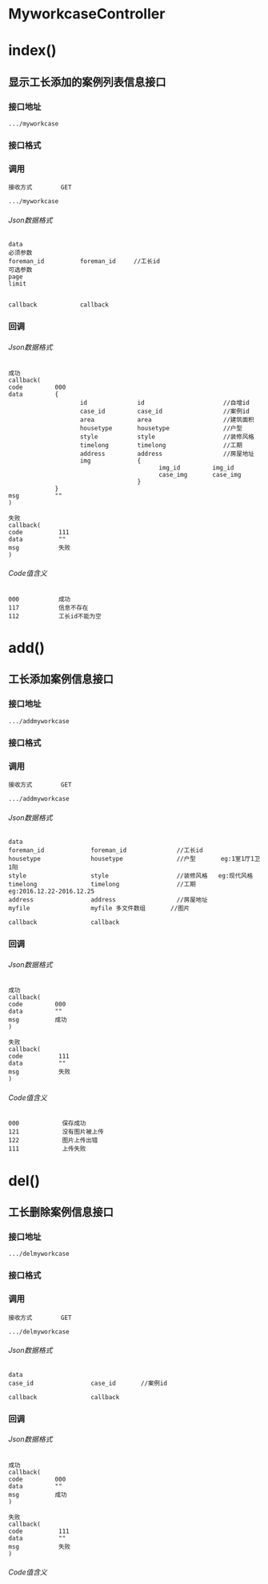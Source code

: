 # MyworkcaseController #
# index() #
## 显示工长添加的案例列表信息接口


### 接口地址


```
.../myworkcase
```

### 接口格式

### 调用

```
接收方式        GET
```

```
.../myworkcase
```

###### Json数据格式
```
data
必须参数
foreman_id          foreman_id     //工长id
可选参数
page
limit


callback            callback
```

### 回调
###### Json数据格式

```
成功
callback(
code         000
data         {
                    id              id                      //自增id
                    case_id         case_id                 //案例id
                    area            area                    //建筑面积
                    housetype       housetype               //户型
                    style           style                   //装修风格
                    timelong        timelong                //工期
                    address         address                 //房屋地址
                    img             {
                                          img_id         img_id
                                          case_img       case_img
                                    }
             }
msg          ""
)
```

```
失败
callback(
code          111
data          ""
msg           失败
)
```

###### Code值含义

```
000           成功
117           信息不存在
112           工长id不能为空
```
# add() #
## 工长添加案例信息接口


### 接口地址


```
.../addmyworkcase
```

### 接口格式

### 调用

```
接收方式        GET
```

```
.../addmyworkcase
```

###### Json数据格式
```
data
foreman_id             foreman_id              //工长id
housetype              housetype               //户型       eg:1室1厅1卫1阳
style                  style                   //装修风格   eg:现代风格
timelong               timelong                //工期       eg:2016.12.22-2016.12.25
address                address                 //房屋地址   
myfile                 myfile 多文件数组       //图片

callback               callback
```
### 回调
###### Json数据格式

```
成功
callback(
code         000
data         ""
msg          成功
)
```

```
失败
callback(
code          111
data          ""
msg           失败
)
```

###### Code值含义

```
000            保存成功
121            没有图片被上传
122            图片上传出错
111            上传失败
```
# del() #
## 工长删除案例信息接口


### 接口地址


```
.../delmyworkcase
```

### 接口格式

### 调用

```
接收方式        GET
```

```
.../delmyworkcase
```

###### Json数据格式
```
data
case_id                case_id       //案例id

callback               callback
```
### 回调
###### Json数据格式

```
成功
callback(
code         000
data         ""
msg          成功
)
```

```
失败
callback(
code          111
data          ""
msg           失败
)
```

###### Code值含义

```
```